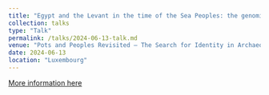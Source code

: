 ```yaml
---
title: "Egypt and the Levant in the time of the Sea Peoples: the genomic contribution"
collection: talks
type: "Talk"
permalink: /talks/2024-06-13-talk.md
venue: "Pots and Peoples Revisited – The Search for Identity in Archaeological Records of the Levant in the Bronze and Iron Ages"
date: 2024-06-13
location: "Luxembourg"
---
```


[More information here](https://14icaane.inviteo.fr/inscriptions/en/14th-icaane/icaane/36)